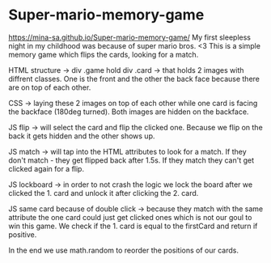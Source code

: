 # Super-mario-memory-game
https://mina-sa.github.io/Super-mario-memory-game/
My first sleepless night in my childhood was because of super mario bros. &lt;3 This is a simple memory game which flips the cards, looking for a match. 

HTML structure -> div .game hold div .card -> that holds 2 images with diffrent classes. One is the front and the other the back face because there are on top of each other.

CSS -> laying these 2 images on top of each other while one card is facing the backface (180deg turned). Both images are hidden on the backface.


JS flip -> will select the card and flip the clicked one. Because we flip on the back it gets hidden and the other shows up.

JS match -> will tap into the HTML attributes to look for a match. If they don't match - they get flipped back after 1.5s. If they match they can't get clicked again for a flip.

JS lockboard -> in order to not crash the logic we lock the board after we clicked the 1. card and unlock it after clicking the 2. card.

JS same card because of double click -> because they match with the same attribute the one card could just get clicked ones which is not our goul to win this game. We check if the 1. card is equal to the firstCard and return if positive.


In the end we use math.random to reorder the positions of our cards.
